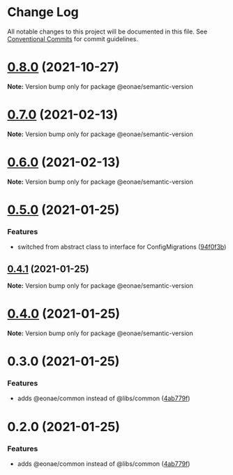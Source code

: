 # Change Log

All notable changes to this project will be documented in this file.
See [Conventional Commits](https://conventionalcommits.org) for commit guidelines.

# [0.8.0](https://github.com/eonae/nodejs-toolbox/compare/v0.7.9...v0.8.0) (2021-10-27)

**Note:** Version bump only for package @eonae/semantic-version





# [0.7.0](https://github.com/eonae/nodejs-toolbox/compare/v0.6.0...v0.7.0) (2021-02-13)

**Note:** Version bump only for package @eonae/semantic-version





# [0.6.0](https://github.com/eonae/nodejs-toolbox/compare/v0.5.0...v0.6.0) (2021-02-13)

**Note:** Version bump only for package @eonae/semantic-version





# [0.5.0](https://github.com/eonae/nodejs-toolbox/compare/v0.4.1...v0.5.0) (2021-01-25)


### Features

* switched from abstract class to interface for ConfigMigrations ([94f0f3b](https://github.com/eonae/nodejs-toolbox/commit/94f0f3bd65037d2d95d13b038125f2955711c02a))





## [0.4.1](https://github.com/eonae/nodejs-toolbox/compare/v0.4.0...v0.4.1) (2021-01-25)

**Note:** Version bump only for package @eonae/semantic-version





# [0.4.0](https://github.com/eonae/nodejs-toolbox/compare/v0.3.0...v0.4.0) (2021-01-25)

**Note:** Version bump only for package @eonae/semantic-version





# 0.3.0 (2021-01-25)


### Features

* adds @eonae/common instead of @libs/common ([4ab779f](https://github.com/eonae/nodejs-toolbox/commit/4ab779fb488042756fd232a5bf7256768b33d7e7))





# 0.2.0 (2021-01-25)


### Features

* adds @eonae/common instead of @libs/common ([4ab779f](https://github.com/eonae/nodejs-toolbox/commit/4ab779fb488042756fd232a5bf7256768b33d7e7))
